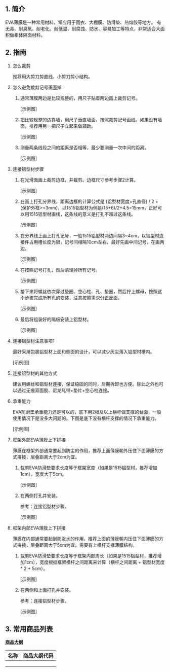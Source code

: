 ## 1. 简介

EVA薄膜是一种常用材料，常应用于雨衣、大棚膜、防滑垫、热熔胶等地方。
有无毒、耐臭氧、耐老化、耐低温、耐腐蚀、防水、容易加工等特点，非常适合大面积做柜体隔面材料。

## 2. 指南

1. 怎么裁剪

	推荐用大剪刀剪直线，小剪刀剪小结构。

2. 怎么避免裁剪记号画歪掉
	
	1. 通常薄膜两边是比较规整的，用尺子贴着两边画上裁剪记号。
	
		[示例图]

	2. 把比较规整的边靠墙，用尺子垂直墙面，按照裁剪记号画线。如果没有墙面，推荐用另一把尺子立起来做辅助。
		
		[示例图]
		
	3. 测量两条线段之间的距离是否相等，最少要测量一次中间的距离。

		[示例图]

3. 连接铝型材步骤
	1. 在光滑面画上裁剪边框，并裁剪。边框尺寸参考步骤2计算。
		
		[示例图]

	2. 在画上打孔分界线，距离边框的计算公式是 (铝型材宽度+孔直径) / 2 + (保护外框>=3mm)，以1515铝型材为例是(15+6)/2+4.5=15mm，正好可以用1515铝型材画线，这条线的意义是打孔不超过这条线。
	
		[示例图]
	
	3. 在分界线上画上打孔记号，一般1515铝型材两边间隔3~4cm，以铝型材连接件占用槽长度为限，记号间相隔10cm左右，最好先画中间记号，在画两边。
	
		[示例图]
	
	4. 在按照记号打孔，然后清理掉所有记号。
	
		[示例图]
	
	5. 接下来将螺丝依次穿过垫圈、空心柱、孔、垫圈，然后拧上螺母，按照这个步骤完成所有孔的安装，注意按照需求分正反面。
	
		[示例图]
	
	6. 最后将组装好的隔板安装上铝型材。
	
		[示例图]

4. 连接铝型材注意事项1

	最好采用包裹铝型材上面和侧面的设计，可以减少灰尘落入铝型材槽内。

	[示例图]  

5. 连接铝型材的其他方式

	建议用螺丝和铝型材连接，保证稳固的同时，后期拆卸也方便。除此之外也可以通过无痕双面胶、尼龙轧带+垫片+空心柱连接。

6. 承重能力

	EVA防滑垫承重能力还是可以的，底下用2根及以上横杆做支撑的台面，一般使用情况下是没多大问题的。下图是底下没有横杆支撑的情况下承重能力。

	[示例图]

7. 框架外部EVA薄膜上下拼接

	薄膜在框架外部通常要起到防尘的作用，推荐上面薄膜朝外压住下面薄膜的方式拼接，层叠距离大于2cm为宜。

	1. 裁剪EVA防滑垫要求长度等于框架宽度（如果是1515铝型材，推荐增加1cm），宽度大于5cm。
	
		[示例图]
	
	2. 在两侧打孔并安装。
		
		参考：连接铝型材步骤。
		
		[示例图]

8. 框架内部EVA薄膜上下拼接
	
	薄膜在内部通常要起到防泼水的作用，推荐上面的薄膜朝内压住下面薄膜的方式拼接，层叠距离大于5cm为宜。需要有上横杆支撑薄膜结构。

	1. 裁剪EVA防滑垫要求长度等于框架内部周长（如果是1515铝型材，推荐增加1cm），宽度根据框架横杆之间距离来计算（横杆之间距离 + 铝型材宽度 \* 2 + 5cm）。

		[示例图]

	3. 在两侧和上面打孔并安装。
	
		参考：连接铝型材步骤。

		[示例图]
	
## 3. 常用商品列表

**[商品大纲](https://gitee.com/kukela/diy-furniture/tree/master/doc/商品大纲.md)**

| 名称 | 商品大纲代码 |
| - | - |
| | |
| | |
| | |

